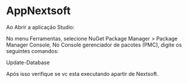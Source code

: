 # AppNextsoft

Ao Abrir a aplicação Studio:

No menu Ferramentas, selecione NuGet Package Manager > Package Manager Console,
No Console gerenciador de pacotes (PMC), digite os seguintes comandos:

Update-Database

Após isso verifique se vc esta executando apartir de Nextsoft.
